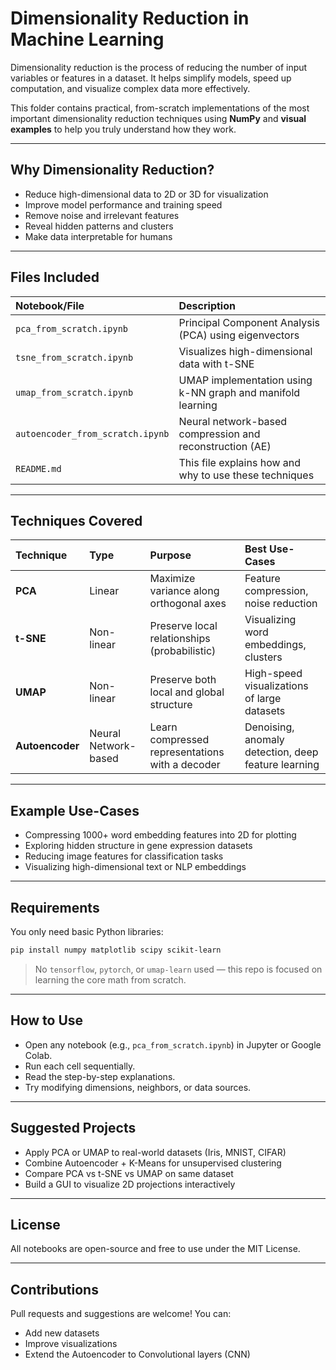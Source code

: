 # Dimensionality Reduction in Machine Learning

Dimensionality reduction is the process of reducing the number of input variables or features in a dataset. It helps simplify models, speed up computation, and visualize complex data more effectively.

This folder contains practical, from-scratch implementations of the most important dimensionality reduction techniques using **NumPy** and **visual examples** to help you truly understand how they work.

---

## Why Dimensionality Reduction?

- Reduce high-dimensional data to 2D or 3D for visualization
- Improve model performance and training speed
- Remove noise and irrelevant features
- Reveal hidden patterns and clusters
- Make data interpretable for humans

---

## Files Included

| Notebook/File                    | Description                                                  |
|:----------------------------------|:--------------------------------------------------------------|
| `pca_from_scratch.ipynb`         | Principal Component Analysis (PCA) using eigenvectors        |
| `tsne_from_scratch.ipynb`        | Visualizes high-dimensional data with t-SNE                  |
| `umap_from_scratch.ipynb`        | UMAP implementation using k-NN graph and manifold learning   |
| `autoencoder_from_scratch.ipynb` | Neural network-based compression and reconstruction (AE)     |
| `README.md`                      | This file explains how and why to use these techniques     |

---

## Techniques Covered

| Technique     | Type                | Purpose                                          | Best Use-Cases                                     |
|:---------------|:---------------------|:--------------------------------------------------|:----------------------------------------------------|
| **PCA**        | Linear               | Maximize variance along orthogonal axes          | Feature compression, noise reduction               |
| **t-SNE**      | Non-linear           | Preserve local relationships (probabilistic)     | Visualizing word embeddings, clusters              |
| **UMAP**       | Non-linear           | Preserve both local and global structure         | High-speed visualizations of large datasets        |
| **Autoencoder**| Neural Network-based | Learn compressed representations with a decoder  | Denoising, anomaly detection, deep feature learning|

---

## Example Use-Cases

- Compressing 1000+ word embedding features into 2D for plotting
- Exploring hidden structure in gene expression datasets
- Reducing image features for classification tasks
- Visualizing high-dimensional text or NLP embeddings

---

## Requirements

You only need basic Python libraries:

```bash
pip install numpy matplotlib scipy scikit-learn
```

> No `tensorflow`, `pytorch`, or `umap-learn` used — this repo is focused on learning the core math from scratch.

---

## How to Use
* Open any notebook (e.g., `pca_from_scratch.ipynb`) in Jupyter or Google Colab.
* Run each cell sequentially.
* Read the step-by-step explanations.
* Try modifying dimensions, neighbors, or data sources.

---

## Suggested Projects
* Apply PCA or UMAP to real-world datasets (Iris, MNIST, CIFAR)
* Combine Autoencoder + K-Means for unsupervised clustering
* Compare PCA vs t-SNE vs UMAP on same dataset
* Build a GUI to visualize 2D projections interactively

---

## License
All notebooks are open-source and free to use under the MIT License.

---

## Contributions
Pull requests and suggestions are welcome! You can:
  * Add new datasets
  * Improve visualizations
  * Extend the Autoencoder to Convolutional layers (CNN)
